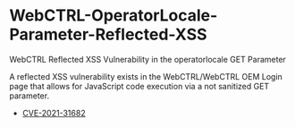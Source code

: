# WebCTRL-OperatorLocale-Parameter-Reflected-XSS
WebCTRL Reflected XSS Vulnerability in the operatorlocale GET Parameter


A reflected XSS vulnerability exists in the WebCTRL/WebCTRL OEM Login page that allows for JavaScript code execution via a not sanitized GET parameter.
- [CVE-2021-31682](xss.md)
